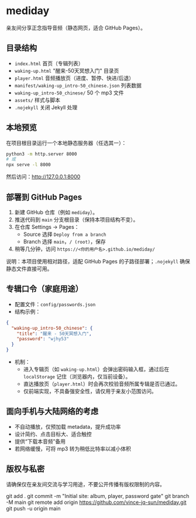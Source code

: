 # mediday

亲友间分享正念指导音频（静态网页，适合 GitHub Pages）。

## 目录结构

- `index.html` 首页（专辑列表）
- `waking-up.html` "醒来-50天冥想入门" 目录页
- `player.html` 音频播放页（进度、暂停、快进/后退）
- `manifest/waking-up_intro-50_chinese.json` 列表数据
- `waking-up_intro-50_chinese/` 50 个 mp3 文件
- `assets/` 样式与脚本
- `.nojekyll` 关闭 Jekyll 处理

## 本地预览

在项目根目录运行一个本地静态服务器（任选其一）：

```bash
python3 -m http.server 8000
# 或
npx serve -l 8000
```

然后访问：http://127.0.0.1:8000

## 部署到 GitHub Pages

1. 新建 GitHub 仓库（例如 `mediday`）。
2. 推送代码到 `main` 分支根目录（保持本项目结构不变）。
3. 在仓库 Settings → Pages：
   - Source 选择 `Deploy from a branch`
   - Branch 选择 `main`，`/ (root)`，保存
4. 稍等几分钟，访问 `https://<你的用户名>.github.io/mediday/`

说明：本项目使用相对路径，适配 GitHub Pages 的子路径部署；`.nojekyll` 确保静态文件直接可用。

## 专辑口令（家庭用途）

- 配置文件：`config/passwords.json`
- 结构示例：

```json
{
  "waking-up_intro-50_chinese": {
    "title": "醒来 - 50天冥想入门",
    "password": "wjhy53"
  }
}
```

- 机制：
  - 进入专辑页（如 `waking-up.html`）会弹出密码输入框，通过后在 `localStorage` 记住（浏览器内，仅当前设备）。
  - 直达播放页（`player.html`）时会再次校验音频所属专辑是否已通过。
  - 仅前端实现，不具备强安全性，请仅用于亲友小范围访问。

## 面向手机与大陆网络的考虑

- 不自动播放，仅预加载 metadata，提升成功率
- 设计简约、点击目标大、适合触控
- 提供“下载本音频”备用
- 若网络缓慢，可将 mp3 转为稍低比特率以减小体积

## 版权与私密

请确保仅在亲友间交流与学习用途，不要公开传播有版权限制的内容。


git add .
git commit -m "Initial site: album, player, password gate"
git branch -M main
git remote add origin https://github.com/vince-jq-sun/mediday.git
git push -u origin main